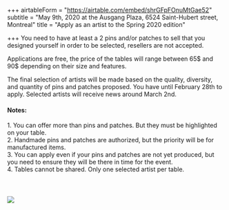 +++
airtableForm = "https://airtable.com/embed/shrGFpFOnuMtGae52"
subtitle = "May 9th, 2020 at the Ausgang Plaza, 6524 Saint-Hubert street, Montreal"
title = "Apply as an artist to the Spring 2020 edition"

+++
You need to have at least a 2 pins and/or patches to sell that you designed yourself in order to be selected, resellers are not accepted.

Applications are free, the price of the tables will range between 65$ and 90$ depending on their size and features.

The final selection of artists will be made based on the quality, diversity, and quantity of pins and patches proposed. You have until February 28th to apply. Selected artists will receive news around March 2nd.

#### Notes:

1\. You can offer more than pins and patches. But they must be highlighted on your table.  
2\. Handmade pins and patches are authorized, but the priority will be for manufactured items.  
3\. You can apply even if your pins and patches are not yet produced, but you need to ensure they will be there in time for the event.  
4\. Tables cannot be shared. Only one selected artist per table.

<div class="hidden photo tilt-right" style="position:relative;top:40px;"> <img src="/img/decade.png"/> </div>